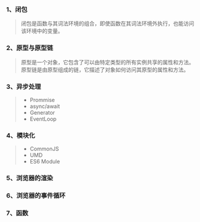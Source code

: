 ### 1、闭包

> 闭包是函数与其词法环境的组合，即使函数在其词法环境外执行，也能访问该环境中的变量。

### 2、原型与原型链

> 原型是一个对象，它包含了可以由特定类型的所有实例共享的属性和方法。原型链是由原型组成的链，它描述了对象如何访问其原型的属性和方法。

### 3、异步处理

> - Prommise
> - async/await
> - Generator
> - EventLoop

### 4、模块化

> - CommonJS
> - UMD
> - ES6 Module

### 5、浏览器的渲染

### 6、浏览器的事件循环

### 7、函数
